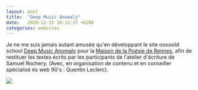 ```yaml
---
layout: post
title:  "Deep Music Anomaly"
date:   2020-12-15 10:12:37 +0200
categories: websites
---
```

Je ne me suis jamais autant amusée qu'en développant le site ooooold school [Deep Music Anomaly](https://deepmusicanomaly.neocities.org) pour la [Maison de la Poésie de Rennes](https://www.maisondelapoesie-rennes.org/), afin de restituer les textes écrits par les participants de l'atelier d'écriture de Samuel Rochery. (Avec, en organisation de contenu et en conseiller spécialisé ès web 90's : Quentin Leclerc).

<img class="photopost" src="{{site.baseurl}}/imgs/dma.gif" onmouseover="this.src='{{site.baseurl}}/imgs/dma.png'" onmouseout="this.src='{{site.baseurl}}/imgs/dma.gif'" />

